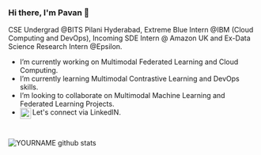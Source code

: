 ### Hi there, I'm Pavan 👋

CSE Undergrad @BITS Pilani Hyderabad, Extreme Blue Intern @IBM (Cloud Computing and DevOps), Incoming SDE Intern @ Amazon UK and Ex-Data Science Research Intern @Epsilon.

- I’m currently working on Multimodal Federated Learning and Cloud Computing.
- I’m currently learning Multimodal Contrastive Learning and DevOps skills.
- I’m looking to collaborate on Multimodal Machine Learning and Federated Learning Projects.
- Let's connect via LinkedIN. <a href="https://in.linkedin.com/in/pavan-kumar-reddy-yannam"> <img align="left" alt="Pavan | LinkedIN" width="22px" src="https://raw.githubusercontent.com/peterthehan/peterthehan/master/assets/linkedin.svg" /></a> 
</br>

<!--   **[LinkedIN](https://in.linkedin.com/in/pavan-kumar-reddy-yannam), [Email](ypavan2802@gmail.com)** -->
![YOURNAME github stats](https://github-readme-stats.vercel.app/api?username=PavanReddy28&show_icons=true&hide_border=true)

<!-- 
- 🤔 I’m looking for help with ...
- 📫 How to reach me: ...
- 😄 Pronouns: ...
- ⚡ Fun fact: ...
 -->
